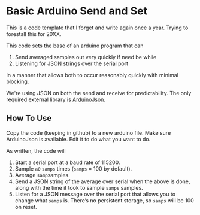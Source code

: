 # Basic Arduino Send and Set

This is a code template that I forget and write again once a year. Trying to forestall this for 20XX.

This code sets the base of an arduino program that can

1. Send averaged samples out very quickly if need be while
2. Listening for JSON strings over the serial port

In a manner that allows both to occur reasonably quickly with minimal blocking.

We're using JSON on both the send and receive for predictability. The only required external library is [ArduinoJson](https://arduinojson.org/).

## How To Use

Copy the code (keeping in github) to a new arduino file. Make sure ArduinoJson is available. Edit it to do what you want to do. 

As written, the code will

1. Start a serial port at a baud rate of 115200.
2. Sample `a0` `samps` times (`samps` = 100 by default).
3. Average `samp`samples.
4. Send a JSON string of the average over serial when the above is done, along with the time it took to sample `samps` samples.
5. Listen for a JSON message over the serial port that allows you to change what `samps` is. There’s no persistent storage, so `samps` will be 100 on reset.
